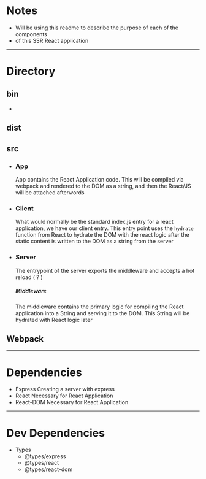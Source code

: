 # Notes
- Will be using this readme to describe the purpose of each of the components
- of this SSR React application
***
# Directory
## bin
- 
## dist
## src
- ### App
    App contains the React Application code. This will be compiled via webpack and rendered to the DOM
    as a string, and then the React/JS will be attached afterwords
- ### Client
    What would normally be the standard index.js entry for a react application, we have our client entry.
    This entry point uses the <code>hydrate</code> function from React to hydrate the DOM with the react
    logic after the static content is written to the DOM as a string from the server
- ### Server
    The entrypoint of the server exports the middleware and accepts a hot reload ( ? )
    ##### Middleware
    The middleware contains the primary logic for compiling the React application into a String and serving
    it to the DOM. This String will be hydrated with React logic later
## Webpack
***
# Dependencies
- Express 
  Creating a server with express
- React
  Necessary for React Application
- React-DOM
  Necessary for React Application
***
# Dev Dependencies
- Types
  - @types/express
  - @types/react
  - @types/react-dom